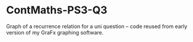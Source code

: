 # ContMaths-PS3-Q3
Graph of a recurrence relation for a uni question – code reused from early version of my GraFx graphing software.
